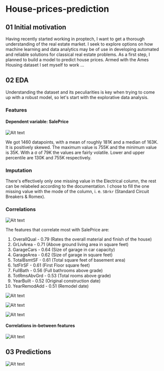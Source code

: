 # House-prices-prediction

## 01 Initial motivation
Having recently started working in proptech, I want to get a thorough understanding of the real estate market. I seek to explore options on how machine learning and data analytics may be of use in developing automated and reliable solutions for classical real estate problems. As a first step, I planned to build a model to predict house prices. Armed with the Ames Housing dataset I set myself to work ...

## 02 EDA
Understanding the dataset and its peculiarities is key when trying to come up with a robust model, so let's start with the explorative data analysis.

### Features
#### Dependent variable: SalePrice
![Alt text](plots/SalePrice_histplot.png?raw=true "Histplot for dependent variable ('SalePrice')")

We got 1460 datapoints, with a mean of roughly 181K and a median of 163K. It is positively skewed. The maximum value is 755K and the minimum value is 35K. With a σ of 79K the values are fairly volatile. Lower and upper percentile are 130K and 755K respectively.

### Imputation
There's effectively only one missing value in the Electrical column, the rest can be relabeled according to the documentation. I chose to fill the one missing value with the mode of the column, i. e. `SBrkr` (Standard Circuit Breakers & Romex).

### Correlations
![Alt text](plots/corr_heatmap.png?raw=true "Correlation heatmap")

The features that correlate most with SalePrice are:
1. OverallQual - 0.79 (Rates the overall material and finish of the house)
2. GrLivArea - 0.71 (Above ground living area in square feet)
3. GarageCars - 0.64 (Size of garage in car capacity)
4. GarageArea - 0.62 (Size of garage in square feet)
5. TotalBsmtSF - 0.61 (Total square feet of basement area)
6. 1stFlrSF - 0.61 (First Floor square feet)
7. FullBath - 0.56 (Full bathrooms above grade)
8. TotRmsAbvGrd - 0.53 (Total rooms above grade)
9. YearBuilt - 0.52 (Original construction date)
10. YearRemodAdd - 0.51 (Remodel date)

![Alt text](plots/corr_heatmap_SalePrice.png?raw=true "Correlation heatmap - 'SalePrice'")

![Alt text](plots/corr_heatmap_top10.png?raw=true "Correlation heatmap - Top 10 correlated features")

![Alt text](plots/pairplot_top5.png?raw=true "Pairplot - Top 5 correlated features")

#### Correlations in-between features
![Alt text](plots/correlations_features.png?raw=true "Top 10 correlations in-between features")

## 03 Predictions
![Alt text](plots/prediction_plot.png?raw=true "Predictions")